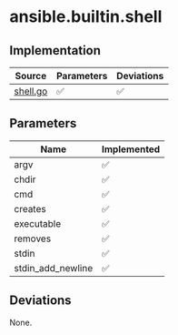 # ansible.builtin.shell

## Implementation

| Source | Parameters | Deviations |
|--------|------------|------------|
| [shell.go](../../pkg/exec/shell.go) | :white_check_mark: | :white_check_mark: |

## Parameters

| Name | Implemented |
|------|-------------|
| argv |  :white_check_mark:  |
| chdir |  :white_check_mark:  |
| cmd |  :white_check_mark:  |
| creates |  :white_check_mark:  |
| executable |  :white_check_mark:  |
| removes |  :white_check_mark:  |
| stdin |  :white_check_mark:  |
| stdin_add_newline |  :white_check_mark:  |

## Deviations

None.
